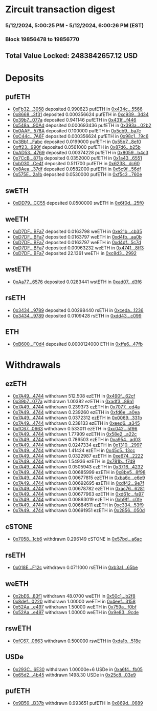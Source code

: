 # Zircuit transaction digest
### 5/12/2024, 5:00:25 PM - 5/12/2024, 6:00:26 PM (EST)
### Block 19856478 to 19856770

## Total Value Locked: 2483842657.12 USD

# Deposits
## pufETH
- [0xFb32...3058](https://etherscan.io/address/0xFb325b07Bf94d3097122c20583B745494A153058) deposited 0.990623 pufETH in [0x434c...5566](https://etherscan.io/tx/0xFb325b07Bf94d3097122c20583B745494A153058)
- [0x8668...3f31](https://etherscan.io/address/0x8668A9D881f068D8BC7eFF95A1f1853378E73f31) deposited 0.000356624 pufETH in [0xc939...3d34](https://etherscan.io/tx/0x8668A9D881f068D8BC7eFF95A1f1853378E73f31)
- [0x39b7...077a](https://etherscan.io/address/0x39b732A6959eA2f77f7186bE2290b3390c07077a) deposited 0.941146 pufETH in [0x431f...f446](https://etherscan.io/tx/0x39b732A6959eA2f77f7186bE2290b3390c07077a)
- [0x548a...90Ad](https://etherscan.io/address/0x548aB054608e52da0968711EC4417021a20F90Ad) deposited 0.000693436 pufETH in [0x393a...02b2](https://etherscan.io/tx/0x548aB054608e52da0968711EC4417021a20F90Ad)
- [0x0AAF...578A](https://etherscan.io/address/0x0AAF4cF0ea0919E7991D47de7465B70f018C578A) deposited 0.100000 pufETH in [0x5cb9...ba7c](https://etherscan.io/tx/0x0AAF4cF0ea0919E7991D47de7465B70f018C578A)
- [0xC44c...7A6F](https://etherscan.io/address/0xC44cA1B2EeEE3a38a2E5d3E66a98F78a70E57A6F) deposited 0.000356624 pufETH in [0x98c1...19c6](https://etherscan.io/tx/0xC44cA1B2EeEE3a38a2E5d3E66a98F78a70E57A6F)
- [0x3Bb1...Fabc](https://etherscan.io/address/0x3Bb13b437DCaBaE70c77Ace0CF03fe680810Fabc) deposited 0.0199000 pufETH in [0x55b7...8ef0](https://etherscan.io/tx/0x3Bb13b437DCaBaE70c77Ace0CF03fe680810Fabc)
- [0xff23...990f](https://etherscan.io/address/0xff2320D955F051b2B1A8AE6fd05158500586990f) deposited 0.0561000 pufETH in [0x87d6...b25b](https://etherscan.io/tx/0xff2320D955F051b2B1A8AE6fd05158500586990f)
- [0xAD53...4769](https://etherscan.io/address/0xAD53C77Dec066498Ae1AeAa473E99999CaeB4769) deposited 0.00374228 pufETH in [0x8059...b4c3](https://etherscan.io/tx/0xAD53C77Dec066498Ae1AeAa473E99999CaeB4769)
- [0x7CcB...871a](https://etherscan.io/address/0x7CcB8E39a40665f2336530C81e5a531fAA84871a) deposited 0.0352000 pufETH in [0x1a43...6551](https://etherscan.io/tx/0x7CcB8E39a40665f2336530C81e5a531fAA84871a)
- [0xb030...Ce4f](https://etherscan.io/address/0xb0300e54b8Ea406A7A9D6B3141270Fb84A70Ce4f) deposited 0.511700 pufETH in [0x6238...dc60](https://etherscan.io/tx/0xb0300e54b8Ea406A7A9D6B3141270Fb84A70Ce4f)
- [0x8Aea...37df](https://etherscan.io/address/0x8Aea27d9B646e3cdD2440Afb56E0e234806137df) deposited 0.0582000 pufETH in [0x5c9f...56df](https://etherscan.io/tx/0x8Aea27d9B646e3cdD2440Afb56E0e234806137df)
- [0x575E...2a1b](https://etherscan.io/address/0x575E3E22d0b69A8747746805b6D49352Ae3F2a1b) deposited 0.0530000 pufETH in [0xf5c3...760e](https://etherscan.io/tx/0x575E3E22d0b69A8747746805b6D49352Ae3F2a1b)
## swETH
- [0xDD79...CC55](https://etherscan.io/address/0xDD79E9c606560b9Bf655a8E0c9e461E8F3C3CC55) deposited 0.0500000 swETH in [0x6f0d...25f0](https://etherscan.io/tx/0xDD79E9c606560b9Bf655a8E0c9e461E8F3C3CC55)
## weETH
- [0xD7DF...BFa7](https://etherscan.io/address/0xD7DF7E085214743530afF339aFC420c7c720BFa7) deposited 0.0163798 weETH in [0xe21b...cb35](https://etherscan.io/tx/0xD7DF7E085214743530afF339aFC420c7c720BFa7)
- [0xD7DF...BFa7](https://etherscan.io/address/0xD7DF7E085214743530afF339aFC420c7c720BFa7) deposited 0.0163797 weETH in [0xd4fb...aa0b](https://etherscan.io/tx/0xD7DF7E085214743530afF339aFC420c7c720BFa7)
- [0xD7DF...BFa7](https://etherscan.io/address/0xD7DF7E085214743530afF339aFC420c7c720BFa7) deposited 0.0163797 weETH in [0xd4df...5c7d](https://etherscan.io/tx/0xD7DF7E085214743530afF339aFC420c7c720BFa7)
- [0xD7DF...BFa7](https://etherscan.io/address/0xD7DF7E085214743530afF339aFC420c7c720BFa7) deposited 0.00963232 weETH in [0x4741...8ff3](https://etherscan.io/tx/0xD7DF7E085214743530afF339aFC420c7c720BFa7)
- [0xD7DF...BFa7](https://etherscan.io/address/0xD7DF7E085214743530afF339aFC420c7c720BFa7) deposited 22.1361 weETH in [0xc8d3...2992](https://etherscan.io/tx/0xD7DF7E085214743530afF339aFC420c7c720BFa7)
## wstETH
- [0xAa77...6576](https://etherscan.io/address/0xAa778D3ca24D172524F0cc781C1F380d1D376576) deposited 0.0283441 wstETH in [0xad07...d3f6](https://etherscan.io/tx/0xAa778D3ca24D172524F0cc781C1F380d1D376576)
## rsETH
- [0x3434...9789](https://etherscan.io/address/0x34349c5569e7B846c3558961552D2202760A9789) deposited 0.00298440 rsETH in [0xceda...1236](https://etherscan.io/tx/0x34349c5569e7B846c3558961552D2202760A9789)
- [0x3434...9789](https://etherscan.io/address/0x34349c5569e7B846c3558961552D2202760A9789) deposited 0.0109428 rsETH in [0xdd43...c099](https://etherscan.io/tx/0x34349c5569e7B846c3558961552D2202760A9789)
## ETH
- [0xB600...F0d4](https://etherscan.io/address/0xB600a5F11eF5576DA8D7029f7C3cEDF50Cc9F0d4) deposited 0.0000124000 ETH in [0xffe6...47fb](https://etherscan.io/tx/0xB600a5F11eF5576DA8D7029f7C3cEDF50Cc9F0d4)
# Withdrawals
## ezETH
- [0x7A49...4744](https://etherscan.io/address/0x7A493Be5c2ce014cD049Bf178a1ac0Db1B434744) withdrawn 512.508 ezETH in [0x490f...62cf](https://etherscan.io/tx/0x7A493Be5c2ce014cD049Bf178a1ac0Db1B434744)
- [0x39b7...077a](https://etherscan.io/address/0x39b732A6959eA2f77f7186bE2290b3390c07077a) withdrawn 1.00382 ezETH in [0xadf3...89a1](https://etherscan.io/tx/0x39b732A6959eA2f77f7186bE2290b3390c07077a)
- [0x7A49...4744](https://etherscan.io/address/0x7A493Be5c2ce014cD049Bf178a1ac0Db1B434744) withdrawn 0.239373 ezETH in [0x7077...ed4a](https://etherscan.io/tx/0x7A493Be5c2ce014cD049Bf178a1ac0Db1B434744)
- [0x7A49...4744](https://etherscan.io/address/0x7A493Be5c2ce014cD049Bf178a1ac0Db1B434744) withdrawn 0.239260 ezETH in [0xfd6e...a0ea](https://etherscan.io/tx/0x7A493Be5c2ce014cD049Bf178a1ac0Db1B434744)
- [0x7A49...4744](https://etherscan.io/address/0x7A493Be5c2ce014cD049Bf178a1ac0Db1B434744) withdrawn 0.0372312 ezETH in [0x0069...331b](https://etherscan.io/tx/0x7A493Be5c2ce014cD049Bf178a1ac0Db1B434744)
- [0x7A49...4744](https://etherscan.io/address/0x7A493Be5c2ce014cD049Bf178a1ac0Db1B434744) withdrawn 0.238133 ezETH in [0xeed6...a345](https://etherscan.io/tx/0x7A493Be5c2ce014cD049Bf178a1ac0Db1B434744)
- [0xfC67...0663](https://etherscan.io/address/0xfC67418ff4fFb7F39769587bFD425D750B9f0663) withdrawn 0.533011 ezETH in [0xc042...5f96](https://etherscan.io/tx/0xfC67418ff4fFb7F39769587bFD425D750B9f0663)
- [0x7A49...4744](https://etherscan.io/address/0x7A493Be5c2ce014cD049Bf178a1ac0Db1B434744) withdrawn 1.77909 ezETH in [0x58e2...a22c](https://etherscan.io/tx/0x7A493Be5c2ce014cD049Bf178a1ac0Db1B434744)
- [0x7A49...4744](https://etherscan.io/address/0x7A493Be5c2ce014cD049Bf178a1ac0Db1B434744) withdrawn 0.786503 ezETH in [0xa954...ad03](https://etherscan.io/tx/0x7A493Be5c2ce014cD049Bf178a1ac0Db1B434744)
- [0x7A49...4744](https://etherscan.io/address/0x7A493Be5c2ce014cD049Bf178a1ac0Db1B434744) withdrawn 0.0247334 ezETH in [0x1310...2997](https://etherscan.io/tx/0x7A493Be5c2ce014cD049Bf178a1ac0Db1B434744)
- [0x7A49...4744](https://etherscan.io/address/0x7A493Be5c2ce014cD049Bf178a1ac0Db1B434744) withdrawn 1.41424 ezETH in [0x45c5...13cc](https://etherscan.io/tx/0x7A493Be5c2ce014cD049Bf178a1ac0Db1B434744)
- [0x7A49...4744](https://etherscan.io/address/0x7A493Be5c2ce014cD049Bf178a1ac0Db1B434744) withdrawn 0.0322987 ezETH in [0xe674...2222](https://etherscan.io/tx/0x7A493Be5c2ce014cD049Bf178a1ac0Db1B434744)
- [0x7A49...4744](https://etherscan.io/address/0x7A493Be5c2ce014cD049Bf178a1ac0Db1B434744) withdrawn 1.54936 ezETH in [0x781b...f7d9](https://etherscan.io/tx/0x7A493Be5c2ce014cD049Bf178a1ac0Db1B434744)
- [0x7A49...4744](https://etherscan.io/address/0x7A493Be5c2ce014cD049Bf178a1ac0Db1B434744) withdrawn 0.0505943 ezETH in [0x3716...4232](https://etherscan.io/tx/0x7A493Be5c2ce014cD049Bf178a1ac0Db1B434744)
- [0x7A49...4744](https://etherscan.io/address/0x7A493Be5c2ce014cD049Bf178a1ac0Db1B434744) withdrawn 0.00685999 ezETH in [0x8be5...8f98](https://etherscan.io/tx/0x7A493Be5c2ce014cD049Bf178a1ac0Db1B434744)
- [0x7A49...4744](https://etherscan.io/address/0x7A493Be5c2ce014cD049Bf178a1ac0Db1B434744) withdrawn 0.00677815 ezETH in [0xba6c...e6e9](https://etherscan.io/tx/0x7A493Be5c2ce014cD049Bf178a1ac0Db1B434744)
- [0x7A49...4744](https://etherscan.io/address/0x7A493Be5c2ce014cD049Bf178a1ac0Db1B434744) withdrawn 0.00692695 ezETH in [0xdf42...9e7f](https://etherscan.io/tx/0x7A493Be5c2ce014cD049Bf178a1ac0Db1B434744)
- [0x7A49...4744](https://etherscan.io/address/0x7A493Be5c2ce014cD049Bf178a1ac0Db1B434744) withdrawn 0.00678782 ezETH in [0xac76...6281](https://etherscan.io/tx/0x7A493Be5c2ce014cD049Bf178a1ac0Db1B434744)
- [0x7A49...4744](https://etherscan.io/address/0x7A493Be5c2ce014cD049Bf178a1ac0Db1B434744) withdrawn 0.00677963 ezETH in [0xd61c...fa97](https://etherscan.io/tx/0x7A493Be5c2ce014cD049Bf178a1ac0Db1B434744)
- [0x7A49...4744](https://etherscan.io/address/0x7A493Be5c2ce014cD049Bf178a1ac0Db1B434744) withdrawn 0.00863019 ezETH in [0xb9ff...c0fe](https://etherscan.io/tx/0x7A493Be5c2ce014cD049Bf178a1ac0Db1B434744)
- [0x7A49...4744](https://etherscan.io/address/0x7A493Be5c2ce014cD049Bf178a1ac0Db1B434744) withdrawn 0.00684511 ezETH in [0xc334...53f9](https://etherscan.io/tx/0x7A493Be5c2ce014cD049Bf178a1ac0Db1B434744)
- [0x7A49...4744](https://etherscan.io/address/0x7A493Be5c2ce014cD049Bf178a1ac0Db1B434744) withdrawn 0.00691951 ezETH in [0x2856...050d](https://etherscan.io/tx/0x7A493Be5c2ce014cD049Bf178a1ac0Db1B434744)
## cSTONE
- [0x7058...1cb6](https://etherscan.io/address/0x7058228b97B7ee1f575879AB62a6913baAb61cb6) withdrawn 0.296149 cSTONE in [0x57bd...a6ac](https://etherscan.io/tx/0x7058228b97B7ee1f575879AB62a6913baAb61cb6)
## rsETH
- [0x018E...F12c](https://etherscan.io/address/0x018E2E245Bbe191742dCeC8253f9760D7dc5F12c) withdrawn 0.0711000 rsETH in [0xb3a1...65be](https://etherscan.io/tx/0x018E2E245Bbe191742dCeC8253f9760D7dc5F12c)
## weETH
- [0x2bE6...83f1](https://etherscan.io/address/0x2bE66119feE1254866CD2925941E7F563fEA83f1) withdrawn 48.0700 weETH in [0x50c1...b2f8](https://etherscan.io/tx/0x2bE66119feE1254866CD2925941E7F563fEA83f1)
- [0x8def...0220](https://etherscan.io/address/0x8def0445479F5B57Df0A065Ea85ec3485fc40220) withdrawn 1.00000 weETH in [0x4eef...3158](https://etherscan.io/tx/0x8def0445479F5B57Df0A065Ea85ec3485fc40220)
- [0x52Aa...e497](https://etherscan.io/address/0x52Aa899454998Be5b000Ad077a46Bbe360F4e497) withdrawn 1.50000 weETH in [0x759a...f0bf](https://etherscan.io/tx/0x52Aa899454998Be5b000Ad077a46Bbe360F4e497)
- [0x52Aa...e497](https://etherscan.io/address/0x52Aa899454998Be5b000Ad077a46Bbe360F4e497) withdrawn 1.00000 weETH in [0x9e83...9cde](https://etherscan.io/tx/0x52Aa899454998Be5b000Ad077a46Bbe360F4e497)
## rswETH
- [0xfC67...0663](https://etherscan.io/address/0xfC67418ff4fFb7F39769587bFD425D750B9f0663) withdrawn 0.500000 rswETH in [0xda1b...518e](https://etherscan.io/tx/0xfC67418ff4fFb7F39769587bFD425D750B9f0663)
## USDe
- [0x293C...6E30](https://etherscan.io/address/0x293C6937D8D82e05B01335F7B33FBA0c8e256E30) withdrawn 1.00000e+6 USDe in [0xa6f4...fb05](https://etherscan.io/tx/0x293C6937D8D82e05B01335F7B33FBA0c8e256E30)
- [0x65d2...4b45](https://etherscan.io/address/0x65d27D47A016bf6F9DA4d46884dC085E08d44b45) withdrawn 1498.30 USDe in [0x25c8...03e9](https://etherscan.io/tx/0x65d27D47A016bf6F9DA4d46884dC085E08d44b45)
## pufETH
- [0x9B59...B37b](https://etherscan.io/address/0x9B598a2E4fE3b0780b923178fA3057672C8AB37b) withdrawn 0.993651 pufETH in [0x869d...0689](https://etherscan.io/tx/0x9B598a2E4fE3b0780b923178fA3057672C8AB37b)

